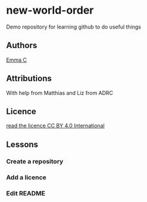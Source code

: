 # new-world-order
Demo repository for learning github to do useful things

## Authors

[Emma C](https://github.com/emmac123)

## Attributions

With help from Matthias and Liz from ADRC

## Licence
[read the licence CC BY 4.0 International](/LICENCE.md)

## Lessons

### Create a repository
### Add a licence
### Edit README
